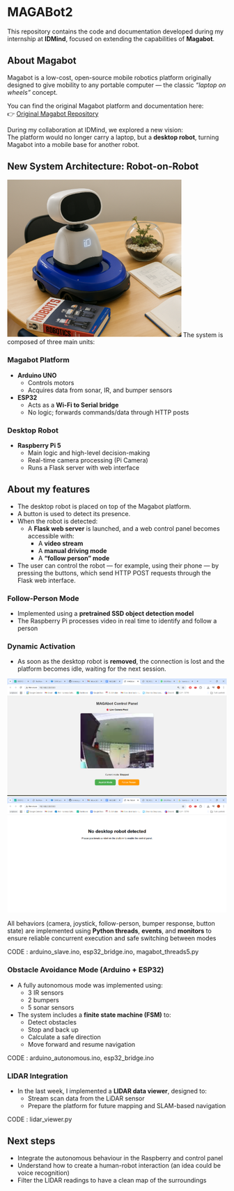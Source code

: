 # MAGABot2

This repository contains the code and documentation developed during my internship at **IDMind**, focused on extending the capabilities of **Magabot**.

## About Magabot

Magabot is a low-cost, open-source mobile robotics platform originally designed to give mobility to any portable computer — the classic *“laptop on wheels”* concept.

You can find the original Magabot platform and documentation here:  
👉 [Original Magabot Repository](https://github.com/SvenThorkildsen/magabot)

During my collaboration at IDMind, we explored a new vision:  
The platform would no longer carry a laptop, but a **desktop robot**, turning Magabot into a mobile base for another robot.

## New System Architecture: Robot-on-Robot
<img src="Images/MAGABot2.png" alt="MAGABot Platform" width="400"/>
The system is composed of three main units:

### Magabot Platform
- **Arduino UNO**  
  - Controls motors  
  - Acquires data from sonar, IR, and bumper sensors
- **ESP32**  
  - Acts as a **Wi-Fi to Serial bridge**  
  - No logic; forwards commands/data through HTTP posts

### Desktop Robot
- **Raspberry Pi 5**  
  - Main logic and high-level decision-making  
  - Real-time camera processing (Pi Camera)  
  - Runs a Flask server with web interface

## About my features
- The desktop robot is placed on top of the Magabot platform.
- A button is used to detect its presence.
- When the robot is detected:
  - A **Flask web server** is launched, and a web control panel becomes accessible with:
    - A **video stream**
    - A **manual driving mode**
    - A **“follow person” mode**
- The user can control the robot — for example, using their phone — by pressing the buttons, which send HTTP POST requests through the Flask web interface.

### Follow-Person Mode
- Implemented using a **pretrained SSD object detection model**
- The Raspberry Pi processes video in real time to identify and follow a person

### Dynamic Activation
- As soon as the desktop robot is **removed**, the connection is lost and the platform becomes idle, waiting for the next session.

<img src="Images/Control_Panel.png"  width="600"/> 

<img src="Images/No_desktop_robot.png"  width="600"/> 

All behaviors (camera, joystick, follow-person, bumper response, button state) are implemented using **Python threads**, **events**, and **monitors** to ensure reliable concurrent execution and safe switching between modes

CODE : arduino_slave.ino, esp32_bridge.ino, magabot_threads5.py

### Obstacle Avoidance Mode (Arduino + ESP32)
- A fully autonomous mode was implemented using:
  - 3 IR sensors
  - 2 bumpers
  - 5 sonar sensors
- The system includes a **finite state machine (FSM)** to:
  - Detect obstacles
  - Stop and back up
  - Calculate a safe direction
  - Move forward and resume navigation
  
CODE : arduino_autonomous.ino, esp32_bridge.ino

### LIDAR Integration
- In the last week, I implemented a **LIDAR data viewer**, designed to:
  - Stream scan data from the LiDAR sensor
  - Prepare the platform for future mapping and SLAM-based navigation
  
CODE : lidar_viewer.py

## Next steps
- Integrate the autonomous behaviour in the Raspberry and control panel
- Understand how to create a human-robot interaction (an idea could be voice recognition)
- Filter the LIDAR readings to have a clean map of the surroundings

